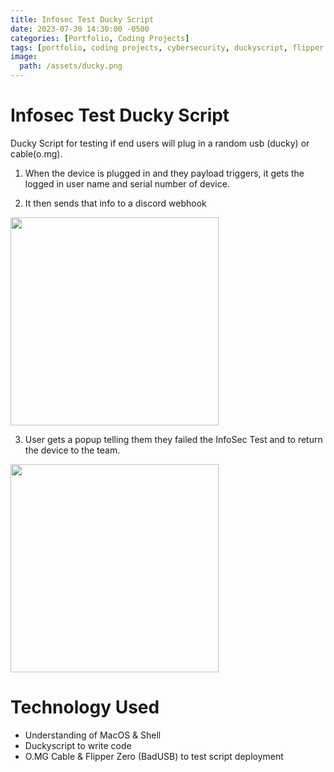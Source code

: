 ```yaml
---
title: Infosec Test Ducky Script
date: 2023-07-30 14:30:00 -0500
categories: [Portfolio, Coding Projects]
tags: [portfolio, coding projects, cybersecurity, duckyscript, flipper zero]     # TAG names should always be lowercase
image:
  path: /assets/ducky.png
---
```


# Infosec Test Ducky Script

Ducky Script for testing if end users will plug in a random usb (ducky) or cable(o.mg).

1) When the device is plugged in and they payload triggers, it gets the logged in user name and serial number of device.

2) It then sends that info to a discord webhook
   
<img width="333" src="https://user-images.githubusercontent.com/112792126/209692167-1a0081d4-9446-42cb-bf51-5d1c93d0711c.png">

3) User gets a popup telling them they failed the InfoSec Test and to return the device to the team.
   
<img width="333" src="https://user-images.githubusercontent.com/112792126/209692487-6c9de450-f84f-409e-8b7a-c84e0d31144e.png">
  
# Technology Used

- Understanding of MacOS & Shell
- Duckyscript to write code
- O.MG Cable & Flipper Zero (BadUSB) to test script deployment

